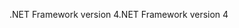 <span data-ttu-id="c1507-101">.NET Framework version 4</span><span class="sxs-lookup"><span data-stu-id="c1507-101">.NET Framework version 4</span></span>